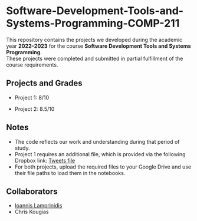 # Software-Development-Tools-and-Systems-Programming-COMP-211

This repository contains the projects we developed during the academic year **2022–2023** for the course **Software Development Tools and Systems Programming**.  
These projects were completed and submitted in partial fulfillment of the course requirements.

## Projects and Grades

- Project 1: 8/10

- Project 2: 8.5/10

## Notes
- The code reflects our work and understanding during that period of study.
- Project 1 requires an additional file, which is provided via the following Dropbox link: [Tweets file](https://www.dropbox.com/scl/fi/lstg8zbydprwlgg1lhtgy/tweetdhead300000.json?rlkey=pwzrs3icnwxn71pl3k6paxcx8&st=wsn8u7g3&dl=0)
- For both projects, upload the required files to your Google Drive and use their file paths to load them in the notebooks.

## Collaborators
- [Ioannis Lamprinidis](https://github.com/johnLampri)
- Chris Kougias
